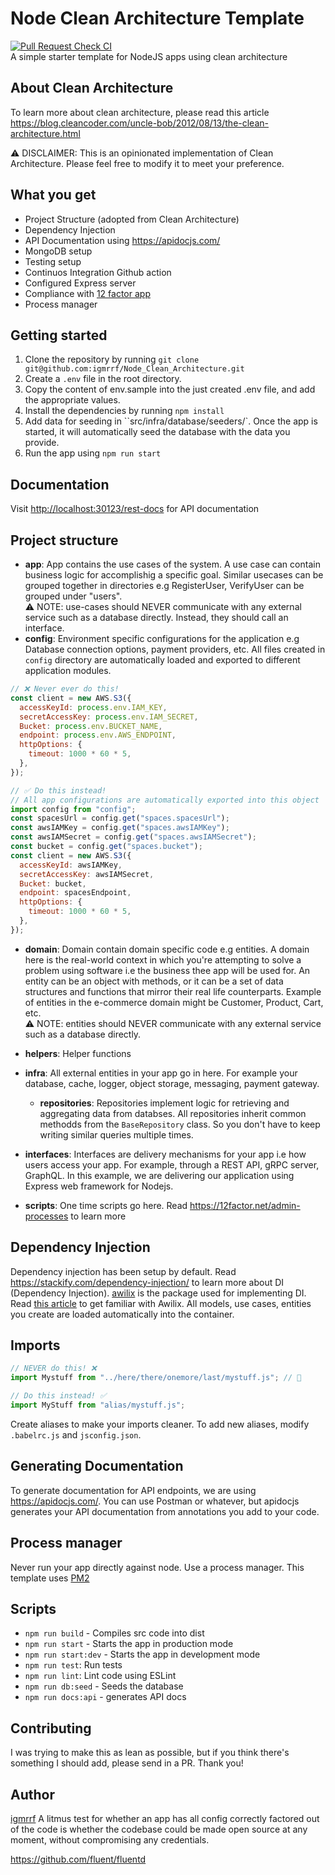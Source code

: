 # Node Clean Architecture Template

[![Pull Request Check CI](https://github.com/igmrrf/Node_Clean_Architecture/actions/workflows/ci.yml/badge.svg)](https://github.com/igmrrf/Node_Clean_Architecture/actions/workflows/ci.yml) \
A simple starter template for NodeJS apps using clean architecture

## About Clean Architecture

To learn more about clean architecture, please read this article https://blog.cleancoder.com/uncle-bob/2012/08/13/the-clean-architecture.html

:warning: DISCLAIMER: This is an opinionated implementation of Clean Architecture. Please feel free to modify it to meet your preference.

## What you get

- Project Structure (adopted from Clean Architecture)
- Dependency Injection
- API Documentation using https://apidocjs.com/
- MongoDB setup
- Testing setup
- Continuos Integration Github action
- Configured Express server
- Compliance with [12 factor app](https://12factor.net/)
- Process manager

## Getting started

1. Clone the repository by running `git clone git@github.com:igmrrf/Node_Clean_Architecture.git`
2. Create a `.env` file in the root directory.
3. Copy the content of env.sample into the just created .env file, and add the appropriate values.
4. Install the dependencies by running `npm install`
5. Add data for seeding in ``src/infra/database/seeders/`. Once the app is started, it will automatically seed the database with the data you provide.
6. Run the app using `npm run start`

## Documentation

Visit [http://localhost:30123/rest-docs](http://localhost:30123/rest-docs) for API documentation

## Project structure

- **app**: App contains the use cases of the system. A use case can contain business logic for accomplishig a specific goal. Similar usecases can be grouped together in directories e.g RegisterUser, VerifyUser can be grouped under "users".\
  :warning: NOTE: use-cases should NEVER communicate with any external service such as a database directly. Instead, they should call an interface.
- **config**: Environment specific configurations for the application e.g Database connection options, payment providers, etc. All files created in `config` directory are automatically loaded and exported to
  different application modules.

```js
// ❌ Never ever do this!
const client = new AWS.S3({
  accessKeyId: process.env.IAM_KEY,
  secretAccessKey: process.env.IAM_SECRET,
  Bucket: process.env.BUCKET_NAME,
  endpoint: process.env.AWS_ENDPOINT,
  httpOptions: {
    timeout: 1000 * 60 * 5,
  },
});
```

```js
// ✅ Do this instead!
// All app configurations are automatically exported into this object
import config from "config";
const spacesUrl = config.get("spaces.spacesUrl");
const awsIAMKey = config.get("spaces.awsIAMKey");
const awsIAMSecret = config.get("spaces.awsIAMSecret");
const bucket = config.get("spaces.bucket");
const client = new AWS.S3({
  accessKeyId: awsIAMKey,
  secretAccessKey: awsIAMSecret,
  Bucket: bucket,
  endpoint: spacesEndpoint,
  httpOptions: {
    timeout: 1000 * 60 * 5,
  },
});
```

- **domain**: Domain contain domain specific code e.g entities. A domain here is the real-world context in which you're attempting to solve a problem using software i.e the business thee app will be used for.
  An entity can be an object with methods, or it can be a set of data structures and functions that mirror their real life counterparts. Example of entities in the e-commerce domain might be Customer, Product, Cart, etc. \
  :warning: NOTE: entities should NEVER communicate with any external service such as a database directly.

- **helpers**: Helper functions

- **infra**: All external entities in your app go in here. For example your database, cache, logger, object storage, messaging, payment gateway.

  - **repositories**: Repositories implement logic for retrieving and aggregating data from databses. All repositories inherit common methodds from the `BaseRepository` class. So you don't have to keep writing similar queries multiple times.

- **interfaces**: Interfaces are delivery mechanisms for your app i.e how users access your app. For example, through a REST API, gRPC server, GraphQL. In this example, we are delivering our application using Express web framework for Nodejs.

- **scripts**: One time scripts go here. Read https://12factor.net/admin-processes to learn more

## Dependency Injection

Dependency injection has been setup by default. Read https://stackify.com/dependency-injection/ to learn more about DI (Dependency Injection). [awilix](https://www.npmjs.com/package/awilix) is the package used for implementing DI. Read [this article](https://medium.com/@Jeffijoe/dependency-injection-in-node-js-2016-edition-f2a88efdd427) to get familiar with Awilix. All models, use cases, entities you create are loaded automatically into the container.

## Imports

```js
// NEVER do this! ❌
import Mystuff from "../here/there/onemore/last/mystuff.js"; // 🤮
```

```js
// Do this instead! ✅
import MyStuff from "alias/mystuff.js";
```

Create aliases to make your imports cleaner. To add new aliases, modify `.babelrc.js` and `jsconfig.json`.

## Generating Documentation

To generate documentation for API endpoints, we are using https://apidocjs.com/. You can use Postman or whatever, but apidocjs generates your API documentation from annotations you add to your code.

## Process manager

Never run your app directly against node. Use a process manager. This template uses [PM2](https://pm2.keymetrics.io/)

## Scripts

- `npm run build` - Compiles src code into dist
- `npm run start` - Starts the app in production mode
- `npm run start:dev` - Starts the app in development mode
- `npm run test`: Run tests
- `npm run lint`: Lint code using ESLint
- `npm run db:seed` - Seeds the database
- `npm run docs:api` - generates API docs

## Contributing

I was trying to make this as lean as possible, but if you think there's something I should add, please send in a PR. Thank you!

## Author

[igmrrf](https://github.com/igmrrf/Node_Clean_Architecture)
A litmus test for whether an app has all config correctly factored out of the code is whether the codebase could be made open source at any moment, without compromising any credentials.

https://github.com/fluent/fluentd
